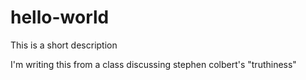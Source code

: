 # hello-world
This is a short description

I'm writing this from a class discussing stephen colbert's "truthiness"
